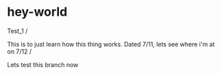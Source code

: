 # hey-world
Test_1 /

This is to just learn how this thing works. Dated 7/11, lets see where i'm at on 7/12 /

Lets test this branch now
